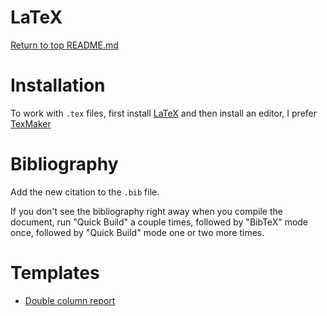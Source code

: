LaTeX
=====

[Return to top README.md](../../README.md)

# Installation

To work with `.tex` files, first install [LaTeX](https://miktex.org/download) and then install an editor, I prefer [TexMaker](https://www.xm1math.net/texmaker/)

# Bibliography

Add the new citation to the `.bib` file.

If you don't see the bibliography right away when you compile the document, run "Quick Build" a couple times, followed by "BibTeX" mode once, followed by "Quick Build" mode one or two more times.

# Templates

* [Double column report](https://github.com/francisco-camargo/latex-template-double-column-report)
